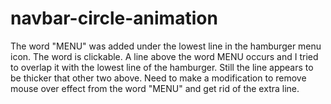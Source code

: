 # navbar-circle-animation
The word "MENU" was added under the lowest line in the hamburger menu icon. The word is clickable. 
A line above the word MENU occurs and I tried to overlap it with the lowest line of the hamburger.
Still the line appears to be thicker that other two above. 
Need to make a modification to remove mouse over effect from the word "MENU" and get rid of the extra line. 
